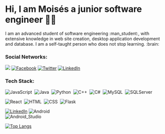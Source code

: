 # Hi, I am Moisés a junior software engineer :man_technologist:

<p>I am an advanced student of software engineering :man_student:, with extensive knowledge in web site creation, desktop application development and database. I am a self-taught person who does not stop learning. :brain: </p>

### Social Networks:
[![](https://i.imgur.com/bL5Sjy0.png)](https://www.instagram.com/_.moiss._/) 
[![Facebook](https://i.imgur.com/0FdXDPG.png)](https://www.facebook.com/moises.navarrocordero/) 
[![Twitter](https://i.imgur.com/PeR6qmL.png)](https://twitter.com/_moiss_) 
[![LinkedIn](https://i.imgur.com/mnAsGOC.png)](https://www.linkedin.com/in/moiss/)

### Tech Stack:
![JavaScript](https://img.shields.io/badge/JavaScript-fafa3c?style=for-the-badge&logo=JavaScript&logoColor=white&labelColor=101010)&nbsp;
![Java](https://img.shields.io/badge/Java-2578b8?style=for-the-badge&logo=Java&logoColor=white&labelColor=101010)&nbsp;
![Python](https://img.shields.io/badge/Python-2578b8?style=for-the-badge&logo=Python&logoColor=white&labelColor=101010)&nbsp;
![C++](https://img.shields.io/badge/C++-2578b8?style=for-the-badge&logo=c%2b%2b&logoColor=white&labelColor=101010)&nbsp;
![C#](https://img.shields.io/badge/C_Sharp-2578b8?style=for-the-badge&logo=c-sharp&logoColor=white&labelColor=101010)&nbsp;
![MySQL](https://img.shields.io/badge/MySQL-2578b8?style=for-the-badge&logo=MySQL&logoColor=white&labelColor=101010)&nbsp;
![SQLServer](https://img.shields.io/badge/SQL_Server-2578b8?style=for-the-badge&logo=SQL-Server&logoColor=white&labelColor=101010)&nbsp;

![React](https://img.shields.io/badge/React-2578b8?style=for-the-badge&logo=React&logoColor=white&labelColor=101010)&nbsp;
![HTML](https://img.shields.io/badge/HTML-2578b8?style=for-the-badge&logo=HTML5&logoColor=white&labelColor=101010)&nbsp;
![CSS](https://img.shields.io/badge/CSS-2578b8?style=for-the-badge&logo=CSS3&logoColor=white&labelColor=101010)&nbsp;
![Flask](https://img.shields.io/badge/Flask-2578b8?style=for-the-badge&logo=Flask&logoColor=white&labelColor=101010)&nbsp;




[![LinkedIn](https://img.shields.io/badge/LinkedIn-Antonio_Leiva-0077B5?style=for-the-badge&logo=linkedin&logoColor=white&labelColor=101010)](https://devexperto.com/linkedin)
![Android](https://img.shields.io/badge/Android-3DDC84?style=for-the-badge&logo=android&logoColor=white&labelColor=101010)</br>
![Android_Studio](https://img.shields.io/badge/Android_Studio-3DDC84?style=for-the-badge&logo=visual-studio&logoColor=white&labelColor=101010)</br>


[![Top Langs](https://github-readme-stats.vercel.app/api/top-langs/?username=ingmoiss&langs_count=8)](https://github.com/ingmoiss/github-readme-stats)






